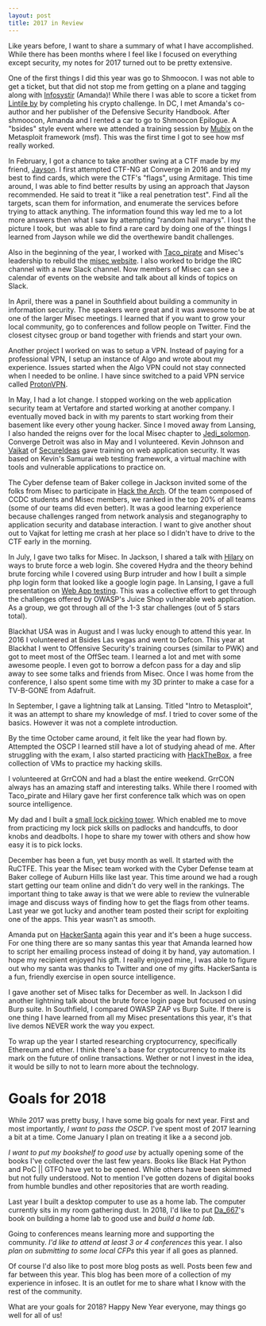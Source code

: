 ```yaml
---
layout: post
title: 2017 in Review
---
```


Like years before, I want to share a summary of what I have accomplished. While there has been months where I feel like I focused on everything except security, my notes for 2017 turned out to be pretty extensive.

One of the first things I did this year was go to Shmoocon. I was not able to get a ticket, but that did not stop me from getting on a plane and tagging along with [Infosystir](https://twitter.com/infosystir) (Amanda)! While there I was able to score a ticket from [Lintile by](https://twitter.com/lintile) by completing his crypto challenge. In DC, I met Amanda's co-author and her publisher of the Defensive Security Handbook. After shmoocon, Amanda and I rented a car to go to Shmoocon Epilogue. A "bsides" style event where we attended a training session by [Mubix](https://twitter.com/mubix) on the Metasploit framework (msf). This was the first time I got to see how msf really worked.

In February, I got a chance to take another swing at a CTF made by my friend, [Jayson](https://twitter.com/Ashioni). I first attempted CTF-NG at Converge in 2016 and tried my best to find cards, which were the CTF's "flags", using Armitage. This time around, I was able to find better results by using an approach that Jayson recommended. He said to treat it "like a real penetration test". Find all the targets, scan them for information, and enumerate the services before trying to attack anything. The information found this way led me to a lot more answers then what I saw by attempting "random hail marys". I lost the picture I took, but  was able to find a rare card by doing one of the things I learned from Jayson while we did the overthewire bandit challenges</a>.

Also in the beginning of the year, I worked with [Taco_pirate](https://twitter.com/taco_pirate) and Misec's leadership to rebuild the [misec website](https://misec.us). I also worked to bridge the IRC channel with a new Slack channel. Now members of Misec can see a calendar of events on the website and talk about all kinds of topics on Slack.

In April, there was a panel in Southfield about building a community in information security. The speakers were great and it was awesome to be at one of the larger Misec meetings. I learned that if you want to grow your local community, go to conferences and follow people on Twitter. Find the closest citysec group or band together with friends and start your own.

Another project I worked on was to setup a VPN. Instead of paying for a professional VPN, I setup an instance of Algo and wrote about my experience. Issues started when the Algo VPN could not stay connected when I needed to be online. I have since switched to a paid VPN service called [ProtonVPN](https://protonvpn.com/).

In May, I had a lot change. I stopped working on the web application security team at Vertafore and started working at another company. I eventually moved back in with my parents to start working from their basement like every other young hacker. Since I moved away from Lansing, I also handed the reigns over for the local Misec chapter to [Jedi_solomon](https://twitter.com/jedi_solomon). Converge Detroit was also in May and I volunteered. Kevin Johnson and [Vajkat](https://twitter.com/vajkat) of [SecureIdeas](https://twitter.com/secureideas) gave training on web application security. It was based on Kevin's Samurai web testing framework, a virtual machine with tools and vulnerable applications to practice on.

The Cyber defense team of Baker college in Jackson invited some of the folks from Misec to participate in [Hack the Arch](https://patch.com/michigan/dexter/baker-college-students-alumni-professionals-demonstrate-hacking-know-how-national). Of the team composed of CCDC students and Misec members, we ranked in the top 20% of all teams (some of our teams did even better). It was a good learning experience because challenges ranged from network analysis and steganography to application security and database interaction. I want to give another shout out to Vajkat for letting me crash at her place so I didn't have to drive to the CTF early in the morning.

In July, I gave two talks for Misec. In Jackson, I shared a talk with [Hilary](https://twitter.com/Hilary_Louise) on ways to brute force a web login. She covered Hydra and the theory behind brute forcing while I covered using Burp intruder and how I built a simple php login form that looked like a google login page. In Lansing, I gave a full presentation on [Web App testing](https://youtu.be/N8Q127WaOiI). This was a collective effort to get through the challenges offered by OWASP's Juice Shop vulnerable web application. As a group, we got through all of the 1-3 star challenges (out of 5 stars total).

Blackhat USA was in August and I was lucky enough to attend this year. In 2016 I volunteered at Bsides Las vegas and went to Defcon. This year at Blackhat I went to Offensive Security's training courses (similar to PWK) and got to meet most of the OffSec team. I learned a lot and met with some awesome people. I even got to borrow a defcon pass for a day and slip away to see some talks and friends from Misec. Once I was home from the conference, I also spent some time with my 3D printer to make a case for a TV-B-GONE from Adafruit.

In September, I gave a lightning talk at Lansing. Titled "Intro to Metasploit", it was an attempt to share my knowledge of msf. I tried to cover some of the basics. However it was not a complete introduction.

By the time October came around, it felt like the year had flown by. Attempted the OSCP I learned still have a lot of studying ahead of me. After struggling with the exam, I also started practicing with [HackTheBox](https://www.hackthebox.eu/), a free collection of VMs to practice my hacking skills.

I volunteered at GrrCON and had a blast the entire weekend. GrrCON always has an amazing staff and interesting talks. While there I roomed with Taco_pirate and Hilary gave her first conference talk which was on open source intelligence.

My dad and I built a [small lock picking tower](https://twitter.com/Greenjam94/status/934643757215027201). Which enabled me to move from practicing my lock pick skills on padlocks and handcuffs, to door knobs and deadbolts. I hope to share my tower with others and show how easy it is to pick locks.

December has been a fun, yet busy month as well. It started with the RuCTFE. This year the Misec team worked with the Cyber Defense team at Baker college of Auburn Hills like last year. This time around we had a rough start getting our team online and didn't do very well in the rankings. The important thing to take away is that we were able to review the vulnerable image and discuss ways of finding how to get the flags from other teams. Last year we got lucky and another team posted their script for exploiting one of the apps. This year wasn't as smooth.

Amanda put on [HackerSanta](https://twitter.com/hashtag/hackersanta) again this year and it's been a huge success. For one thing there are so many santas this year that Amanda learned how to script her emailing process instead of doing it by hand, yay automation. I hope my recipient enjoyed his gift. I really enjoyed mine, I was able to figure out who my santa was thanks to Twitter and one of my gifts. HackerSanta is a fun, friendly exercise in open source intelligence.

I gave another set of Misec talks for December as well. In Jackson I did another lightning talk about the brute force login page but focused on using Burp suite. In Southfield, I compared OWASP ZAP vs Burp Suite. If there is one thing I have learned from all my Misec presentations this year, it's that live demos NEVER work the way you expect.

To wrap up the year I started researching cryptocurrency, specifically Ethereum and ether. I think there's a base for cryptocurrency to make its mark on the future of online transactions. Wether or not I invest in the idea, it would be silly to not to learn more about the technology.

# Goals for 2018
While 2017 was pretty busy, I have some big goals for next year. First and most importantly, *I want to pass the OSCP*. I've spent most of 2017 learning a bit at a time. Come January I plan on treating it like a a second job.

*I want to put my bookshelf to good use* by actually opening some of the books I've collected over the last few years. Books like Black Hat Python and PoC \|\| GTFO have yet to be opened. While others have been skimmed but not fully understood. Not to mention I've gotten dozens of digital books from humble bundles and other repositories that are worth reading.

Last year I built a desktop computer to use as a home lab. The computer currently sits in my room gathering dust. In 2018, I'd like to put [Da_667](https://twitter.com/da_667)'s book on building a home lab to good use and *build a home lab*.

Going to conferences means learning more and supporting the community. *I'd like to attend at least 3 or 4 conferences* this year. I also *plan on submitting to some local CFPs* this year if all goes as planned.

Of course I'd also like to post more blog posts as well. Posts been few and far between this year. This blog has been more of a collection of my experience in infosec. It is an outlet for me to share what I know with the rest of the community.

What are your goals for 2018? Happy New Year everyone, may things go well for all of us!
